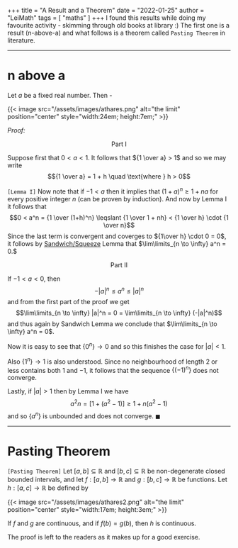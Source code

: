 +++
title = "A Result and a Theorem"
date = "2022-01-25"
author = "LeiMath"
tags = [
    "maths"
]
+++
I found this results while doing my favourite activity - skimming through old books at library :)
The first one is a result (n-above-a) and what follows is a theorem called `Pasting Theorem` in literature.

---

# n above a

Let $a$ be a fixed real number. Then - 

{{< image src="/assets/images/athares.png" alt="the limit" position="center" style="width:24em; height:7em;" >}}

_Proof:_ 

$$\text{Part I}$$

Suppose first that $0 < a < 1.$ It follows that ${1 \over a} > 1$ and so we may write $${1 \over a} = 1 + h \quad \text{where } h > 0$$

`[Lemma I]` Now note that if $-1 < a$ then it implies that $(1+a)^n \geqslant 1 + na$ for every positive integer $n$ (can be proven by induction). And now by Lemma I it follows that $$0 < a^n = {1 \over (1+h)^n} \leqslant {1 \over 1 + nh} < {1 \over h} \cdot {1 \over n}$$ Since the last term is convergent and coverges to ${1\over h} \cdot 0 = 0$, it follows by [Sandwich/Squeeze](https://en.wikipedia.org/wiki/Squeeze_theorem) Lemma that $\lim\limits_{n \to \infty} a^n = 0.$

$$\text{Part II}$$

If $-1 < a < 0$, then $$-|a|^n \leqslant a^n \leqslant |a|^n$$ and from the first part of the proof we get $$\lim\limits_{n \to \infty} |a|^n = 0 = \lim\limits_{n \to \infty} (-|a|^n)$$ and thus again by Sandwich Lemma we conclude that $\lim\limits_{n \to \infty} a^n = 0$.

Now it is easy to see that $\lbrace 0^n \rbrace \to 0$ and so this finishes the case for $|a| < 1$.

Also $\lbrace 1^n \rbrace \to 1$ is also understood. Since no neighbourhood of length 2 or less contains both $1$ and $-1$, it follows that the sequence $\lbrace(-1)^n\rbrace$ does not converge.

Lastly, if $|a| > 1$ then by Lemma I we have $$a^2n = [1 + (a^2 -1)] \geqslant 1 + n(a^2 - 1)$$ and so $\lbrace a^n \rbrace$ is unbounded and does not converge. $\blacksquare$

---

# Pasting Theorem

`[Pasting Theorem]` Let $[a, b] \subseteq \mathbb{R}$ and $[b, c] \subseteq \mathbb{R}$ be non-degenerate closed bounded intervals, and let $f:[a, b] \rightarrow \mathbb{R}$ and $g:[b, c] \rightarrow \mathbb{R}$ be functions. Let $h:[a, c] \rightarrow \mathbb{R}$ be defined by

{{< image src="/assets/images/athares2.png" alt="the limit" position="center" style="width:17em; height:3em;" >}}

If $f$ and $g$ are continuous, and if $f(b)=g(b)$, then $h$ is continuous.

The proof is left to the readers as it makes up for a good exercise.